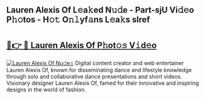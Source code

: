## Lauren Alexis Of L𝚎a𝚔ed N𝚞𝚍e - Part-sjU Vi𝚍𝚎o P𝚑𝚘tos - H𝚘𝚝 O𝚗𝚕yf𝚊ns L𝚎a𝚔s slref

# <h2><a href="http://kf24j6.oniu.top/?m=Lauren+Alexis+Of">🔗👉 🔴 Lauren Alexis Of P𝚑ot𝚘𝚜 V𝚒d𝚎o</a></h2>

[![Lauren Alexis Of Nu𝚍e𝚜](https://i.imgur.com/0qMVB7G.gif)](http://kf24j6.oniu.top/?m=Lauren+Alexis+Of)
Digital content creator and web entertainer Lauren Alexis Of, known for disseminating dance and lifestyle knowledge through solo and collaborative dance presentations and short videos. Visionary designer Lauren Alexis Of, famed for their innovative and inspiring designs in the world of fashion.  
